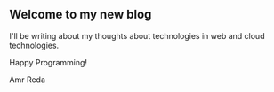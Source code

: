 ## Welcome to my new blog

I'll be writing about my thoughts about technologies in web and cloud technologies. 

Happy Programming!

Amr Reda

